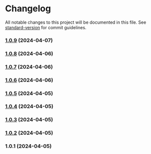 # Changelog

All notable changes to this project will be documented in this file. See [standard-version](https://github.com/conventional-changelog/standard-version) for commit guidelines.

### [1.0.9](https://github.com/DMaiGit/vue3-auth-code-input/compare/v1.0.8...v1.0.9) (2024-04-07)

### [1.0.8](https://github.com/DMaiGit/vue3-auth-code-input/compare/v1.0.7...v1.0.8) (2024-04-06)

### [1.0.7](https://github.com/DMaiGit/vue3-auth-code-input/compare/v1.0.6...v1.0.7) (2024-04-06)

### [1.0.6](https://github.com/DMaiGit/vue3-auth-code-input/compare/v1.0.5...v1.0.6) (2024-04-06)

### [1.0.5](https://github.com/DMaiGit/vue3-auth-code-input/compare/v1.0.4...v1.0.5) (2024-04-05)

### [1.0.4](https://github.com/DMaiGit/vue3-auth-code-input/compare/v1.0.3...v1.0.4) (2024-04-05)

### [1.0.3](https://github.com/DMaiGit/vue3-auth-code-input/compare/v1.0.2...v1.0.3) (2024-04-05)

### [1.0.2](https://github.com/DMaiGit/vue3-auth-code-input/compare/v1.0.1...v1.0.2) (2024-04-05)

### 1.0.1 (2024-04-05)
